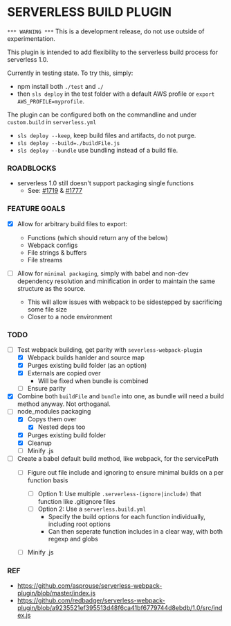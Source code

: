 # SERVERLESS BUILD PLUGIN

`*** WARNING ***` This is a development release, do not use outside of experimentation.

This plugin is intended to add flexibility to the serverless build process for serverless 1.0.

Currently in testing state. To try this, simply:
- npm install both `./test` and `./`
- then `sls deploy` in the test folder with a default AWS profile or `export AWS_PROFILE=myprofile`.

The plugin can be configured both on the commandline and under `custom.build` in `serverless.yml`

- `sls deploy --keep`, keep build files and artifacts, do not purge.
- `sls deploy --build=./buildFile.js`
- `sls deploy --bundle` use bundling instead of a build file.

### ROADBLOCKS
- serverless 1.0 still doesn't support packaging single functions
    - See: [#1719](https://github.com/serverless/serverless/issues/1719) & [#1777](https://github.com/serverless/serverless/issues/1777)

### FEATURE GOALS
- [x] Allow for arbitrary build files to export:
    - Functions (which should return any of the below)
    - Webpack configs
    - File strings & buffers
    - File streams

- [ ] Allow for `minimal packaging`, simply with babel and non-dev dependency resolution and minification in order to maintain the same structure as the source.
    - This will allow issues with webpack to be sidestepped by sacrificing some file size
    - Closer to a node environment

### TODO
- [ ] Test webpack building, get parity with `severless-webpack-plugin`
    - [x] Webpack builds hanlder and source map
    - [x] Purges existing build folder (as an option)
    - [x] Externals are copied over
        - Will be fixed when bundle is combined
    - [ ] Ensure parity

- [x] Combine both `buildFile` and `bundle` into one, as bundle will need a build method anyway. Not orthoganal.
- [ ] node_modules packaging
    - [x] Copys them over
        - [x] Nested deps too
    - [x] Purges existing build folder
    - [x] Cleanup
    - [ ] Minify .js

- [ ] Create a babel default build method, like webpack, for the servicePath
    - [ ] Figure out file include and ignoring to ensure minimal builds on a per function basis
        - [ ] Option 1: Use multiple `.serverless-(ignore|include)` that function like .gitignore files
        - [ ] Option 2: Use a `serverless.build.yml`
            - Specify the build options for each function individually, including root options
            - Can then seperate function includes in a clear way, with both regexp and globs

    - [ ] Minify .js


### REF
- https://github.com/asprouse/serverless-webpack-plugin/blob/master/index.js
- https://github.com/redbadger/serverless-webpack-plugin/blob/a9235521ef395513d48f6ca41bf6779744d8ebdb/1.0/src/index.js

